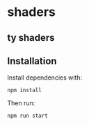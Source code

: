 # shaders
## ty shaders



## Installation

Install dependencies with:

`npm install`

Then run:

`npm run start`
